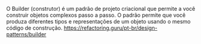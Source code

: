 O Builder (construtor) é um padrão de projeto criacional que permite a você construir objetos complexos passo a passo. O padrão permite que você produza diferentes tipos e representações de um objeto usando o mesmo código de construção.
https://refactoring.guru/pt-br/design-patterns/builder
